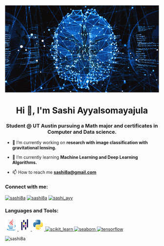 ![logo](https://github.com/sashi8a/sashi8a/blob/main/GITHUBBANNER.jpeg)
<h1 align="center">Hi 👋, I'm Sashi Ayyalsomayajula</h1>
<h3 align="center">Student @ UT Austin pursuing a Math major and certificates in Computer and Data science.</h3>

- 🔭 I’m currently working on **research with image classification with gravitational lensing.**

- 🌱 I’m currently learning **Machine Learning and Deep Learning Algorithms.**

- 📫 How to reach me **sashi8a@gmail.com**

<h3 align="left">Connect with me:</h3>
<p align="left">
<a href="https://linkedin.com/in/sashi8a" target="blank"><img align="center" src="https://raw.githubusercontent.com/rahuldkjain/github-profile-readme-generator/master/src/images/icons/Social/linked-in-alt.svg" alt="sashi8a" height="30" width="40" /></a>
<a href="https://www.leetcode.com/sashi8a" target="blank"><img align="center" src="https://raw.githubusercontent.com/rahuldkjain/github-profile-readme-generator/master/src/images/icons/Social/leet-code.svg" alt="sashi8a" height="30" width="40" /></a>
<a href="https://discord.gg/sashi_ayy" target="blank"><img align="center" src="https://raw.githubusercontent.com/rahuldkjain/github-profile-readme-generator/master/src/images/icons/Social/discord.svg" alt="sashi_ayy" height="30" width="40" /></a>
</p>

<h3 align="left">Languages and Tools:</h3>
<p align="left"> <a href="https://www.java.com" target="_blank" rel="noreferrer"> <img src="https://raw.githubusercontent.com/devicons/devicon/master/icons/java/java-original.svg" alt="java" width="40" height="40"/> </a> <a href="https://pandas.pydata.org/" target="_blank" rel="noreferrer"> <img src="https://raw.githubusercontent.com/devicons/devicon/2ae2a900d2f041da66e950e4d48052658d850630/icons/pandas/pandas-original.svg" alt="pandas" width="40" height="40"/> </a> <a href="https://www.python.org" target="_blank" rel="noreferrer"> <img src="https://raw.githubusercontent.com/devicons/devicon/master/icons/python/python-original.svg" alt="python" width="40" height="40"/> </a> <a href="https://scikit-learn.org/" target="_blank" rel="noreferrer"> <img src="https://upload.wikimedia.org/wikipedia/commons/0/05/Scikit_learn_logo_small.svg" alt="scikit_learn" width="40" height="40"/> </a> <a href="https://seaborn.pydata.org/" target="_blank" rel="noreferrer"> <img src="https://seaborn.pydata.org/_images/logo-mark-lightbg.svg" alt="seaborn" width="40" height="40"/> </a> <a href="https://www.tensorflow.org" target="_blank" rel="noreferrer"> <img src="https://www.vectorlogo.zone/logos/tensorflow/tensorflow-icon.svg" alt="tensorflow" width="40" height="40"/> </a> </p>

<p><img align="left" src="https://github-readme-stats.vercel.app/api/top-langs?username=sashi8a&show_icons=true&locale=en&layout=compact" alt="sashi8a" /></p>

